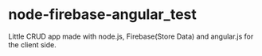 node-firebase-angular_test
==========================

Little CRUD app made with node.js, Firebase(Store Data) and angular.js for the client side.
